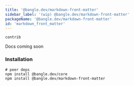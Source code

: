```yaml
---
title: '@bangle.dev/markdown-front-matter'
sidebar_label: '(wip) @bangle.dev/markdown-front-matter'
packageName: '@bangle.dev/markdown-front-matter'
id: 'markdown_front_matter'
---
```


`contrib`

Docs coming soon

### Installation

```
# peer deps
npm install @bangle.dev/core
npm install @bangle.dev/markdown-front-matter
```
